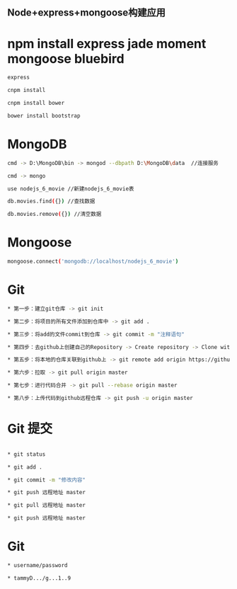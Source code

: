 ## Node+express+mongoose构建应用

# npm install express jade moment mongoose bluebird
```bash
express

cnpm install

cnpm install bower

bower install bootstrap
```
  
# MongoDB
```bash
cmd -> D:\MongoDB\bin -> mongod --dbpath D:\MongoDB\data  //连接服务

cmd -> mongo

use nodejs_6_movie //新建nodejs_6_movie表

db.movies.find({}) //查找数据

db.movies.remove({}) //清空数据
```

# Mongoose
```bash
mongoose.connect('mongodb://localhost/nodejs_6_movie')
```

# Git
```bash
* 第一步：建立git仓库 -> git init

* 第二步：将项目的所有文件添加到仓库中 -> git add .

* 第三步：将add的文件commit到仓库 -> git commit -m "注释语句"

* 第四步：去github上创建自己的Repository -> Create repository -> Clone with HTTPS

* 第五步：将本地的仓库关联到github上 -> git remote add origin https://github.com/tammyDing/nowyoucreate

* 第六步：拉取 -> git pull origin master

* 第七步：进行代码合并 -> git pull --rebase origin master

* 第八步：上传代码到github远程仓库 -> git push -u origin master

```

# Git 提交
```bash

* git status

* git add .

* git commit -m "修改内容"

* git push 远程地址 master

* git pull 远程地址 master

* git push 远程地址 master

```

# Git
```bash
* username/password

* tammyD.../g...1..9
```
